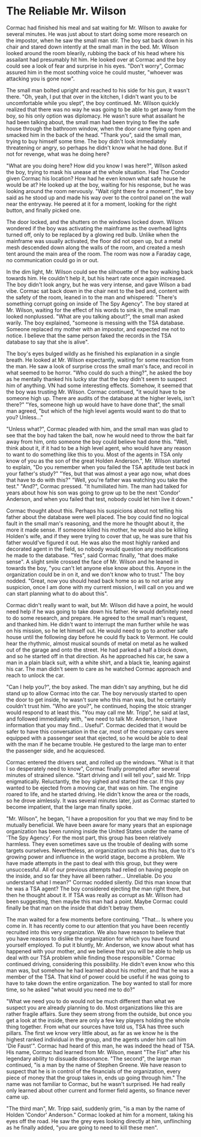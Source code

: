 # The Reliable Mr. Wilson

Cormac had finished his meal and sat waiting for Mr. Wilson to awake for several minutes. He was just about to start doing some more research on the impostor, when he saw the small man stir. The boy sat back down in his chair and stared down intently at the small man in the bed. Mr. Wilson looked around the room blearily, rubbing the back of his head where his assailant had presumably hit him. He looked over at Cormac and the boy could see a look of fear and surprise in his eyes. "Don't worry", Cormac assured him in the most soothing voice he could muster, "whoever was attacking you is gone now".

The small man bolted upright and reached to his side for his gun, it wasn't there. "Oh, yeah, I put that over in the kitchen, I didn't want you to be uncomfortable while you slept", the boy continued. Mr. Wilson quickly realized that there was no way he was going to be able to get away from the boy, so his only option was diplomacy. He wasn't sure what assailant he had been talking about, the small man had been trying to flee the safe house through the bathroom window, when the door came flying open and smacked him in the back of the head. "Thank you", said the small man, trying to buy himself some time. The boy didn't look immediately threatening or angry, so perhaps he didn't know what he had done. But if not for revenge, what was he doing here?

"What are you doing here? How did you know I was here?", Wilson asked the boy, trying to mask his unease at the whole situation. Had The Condor given Cormac his location? How had he even known what safe house he would be at? He looked up at the boy, waiting for his response, but he was looking around the room nervously. "Wait right there for a moment", the boy said as he stood up and made his way over to the control panel on the wall near the entryway. He peered at it for a moment, looking for the right button, and finally picked one.

The door locked, and the shutters on the windows locked down. Wilson wondered if the boy was activating the mainframe as the overhead lights turned off, only to be replaced by a glowing red bulb. Unlike when the mainframe was usually activated, the floor did not open up, but a metal mesh descended down along the walls of the room, and created a mesh tent around the main area of the room. The room was now a Faraday cage, no communication could go in or out.

In the dim light, Mr. Wilson could see the silhouette of the boy walking back towards him. He couldn't help it, but his heart rate once again increased. The boy didn't look angry, but he was very intense, and gave Wilson a bad vibe. Cormac sat back down in the chair next to the bed and, content with the safety of the room, leaned in to the man and whispered: "There's something corrupt going on inside of The Spy Agency". The boy stared at Mr. Wilson, waiting for the effect of his words to sink in, the small man looked nonplussed. "What are you talking about?", the small man asked warily. The boy explained, "someone is messing with the TSA database. Someone replaced my mother with an impostor, and expected me not to notice. I believe that the same person faked the records in the TSA database to say that she is alive".

The boy's eyes bulged wildly as he finished his explanation in a single breath. He looked at Mr. Wilson expectantly, waiting for some reaction from the man. He saw a look of surprise cross the small man's face, and recoil in what seemed to be horror. "Who could do such a thing?", he asked the boy as he mentally thanked his lucky star that the boy didn't seem to suspect him of anything. VN had some interesting effects. Somehow, it seemed that the boy was trusting Mr. Wilson. Cormac continued, "it would have to be someone high up. There are audits of the database at the higher levels, isn't there?" "Yes, someone high up would have to have done that", the small man agreed, "but which of the high level agents would want to do that to you? Unless..."

"Unless what?", Cormac pleaded with him, and the small man was glad to see that the boy had taken the bait, now he would need to throw the bait far away from him, onto someone the boy could believe had done this. "Well, think about it, if it had to be a high level agent, who would have any reason to want to do something like this to you. Most of the agents in TSA only know of you as the son of the great Holden Anderson.", Mr. Wilson started to explain, "Do you remember when you failed the TSA aptitude test back in your father's study?" "Yes, but that was almost a year ago now, what does that have to do with this?" "Well, you're father was watching you take the test." "And?", Cormac pressed. "It humiliated him. The man had talked for years about how his son was going to grow up to be the next 'Condor' Anderson, and when you failed that test, nobody could let him live it down."

Cormac thought about this. Perhaps his suspicions about not telling his father about the database were well placed. The boy could find no logical fault in the small man's reasoning, and the more he thought about it, the more it made sense. If someone killed his mother, he would also be killing Holden's wife, and if they were trying to cover that up, he was sure that his father would've figured it out. He was also the most highly ranked and decorated agent in the field, so nobody would question any modifications he made to the database. "Yes", said Cormac finally, "that does make sense". A slight smile crossed the face of Mr. Wilson and he leaned in towards the boy, "you can't let anyone else know about this. Anyone in the organization could be in on it, and we don't know who to trust." The boy nodded. "Great, now you should head back home so as to not arise any suspicion, once I am done with my current mission, I will call on you and we can start planning what to do about this".

Cormac didn't really want to wait, but Mr. Wilson did have a point, he would need help if he was going to take down his father. He would definitely need to do some research, and prepare. He agreed to the small man's request, and thanked him. He didn't want to interrupt the man further while he was on his mission, so he let himself out. He would need to go to another safe house until the following day before he could fly back to Vermont. He could hear the rhythmic, almost musical sounds of metal on metal as he walked out of the garage and onto the street. He had parked a half a block down, and so he started off in that direction. As he approached his car, he saw a man in a plain black suit, with a white shirt, and a black tie, leaning against his car. The man didn't seem to care as he watched Cormac approach and reach to unlock the car.

"Can I help you?", the boy asked. The man didn't say anything, but he did stand up to allow Cormac into the car. The boy nervously started to open the door to get inside, he wasn't sure who this man was, but he certainly couldn't trust him. "Who are you?", he continued, hoping the stoic stranger would respond to at least this. "You may call me Mr. Tripp", he said at last, and followed immediately with, "we need to talk Mr. Anderson, I have information that you may find... Useful". Cormac decided that it would be safer to have this conversation in the car, most of the company cars were equipped with a passenger seat that ejected, so he would be able to deal with the man if he became trouble. He gestured to the large man to enter the passenger side, and he acquiesced.

Cormac entered the drivers seat, and rolled up the windows. "What is it that I so desperately need to know", Cormac finally prompted after several minutes of strained silence. "Start driving and I will tell you", said Mr. Tripp enigmatically. Reluctantly, the boy sighed and started the car. If this guy wanted to be ejected from a moving car, that was on him. The engine roared to life, and he started driving. He didn't know the area or the roads, so he drove aimlessly. It was several minutes later, just as Cormac started to become impatient, that the large man finally spoke.

"Mr. Wilson", he began, "I have a proposition for you that we may find to be mutually beneficial. We have been aware for many years that an espionage organization has been running inside the United States under the name of 'The Spy Agency'. For the most part, this group has been relatively harmless. They even sometimes save us the trouble of dealing with some targets ourselves. Nevertheless, an organization such as this has, due to it's growing power and influence in the world stage, become a problem. We have made attempts in the past to deal with this group, but they were unsuccessful. All of our previous attempts had relied on having people on the inside, and so far they have all been rather... Unreliable. Do you understand what I mean?" Cormac nodded silently. Did this man know that he was a TSA agent? The boy considered ejecting the man right there, but then he thought about it. If TSA was really as corrupt as Mr. Wilson had been suggesting, then maybe this man had a point. Maybe Cormac could finally be that man on the inside that didn't betray them.

The man waited for a few moments before continuing. "That... Is where you come in. It has recently come to our attention that you have been recently recruited into this very organization. We also have reason to believe that you have reasons to dislike the organization for which you have found yourself employed. To put it bluntly, Mr. Anderson, we know about what has happened with your mother, and we believe that you will be able to help us deal with our TSA problem while finding those responsible." Cormac continued driving, considering this possibility. He didn't even know who this man was, but somehow he had learned about his mother, and that he was a member of the TSA. That kind of power could be useful if he was going to have to take down the entire organization. The boy wanted to stall for more time, so he asked "what would you need me to do?"

"What we need you to do would not be much different than what we suspect you are already planning to do. Most organizations like this are rather fragile affairs. Sure they seem strong from the outside, but once you get a look at the inside, there are only a few key players holding the whole thing together. From what our sources have told us, TSA has three such pillars. The first we know very little about, as far as we know he is the highest ranked individual in the group, and the agents under him call him 'Die Faust'". Cormac had heard of this man, he was indeed the head of TSA. His name, Cormac had learned from Mr. Wilson, meant "The Fist" after his legendary ability to dissuade dissonance. "The second", the large man continued, "is a man by the name of Stephen Greene. We have reason to suspect that he is in control of the financials of the organization, every piece of money that the group takes in, ends up going through him." The name was not familiar to Cormac, but he wasn't surprised. He had really only learned about other current and former field agents, so finance never came up.

"The third man", Mr. Tripp said, suddenly grim, "is a man by the name of Holden 'Condor' Anderson." Cormac looked at him for a moment, taking his eyes off the road. He saw the grey eyes looking directly at him, unflinching as he finally added, "you are going to need to kill these men".
